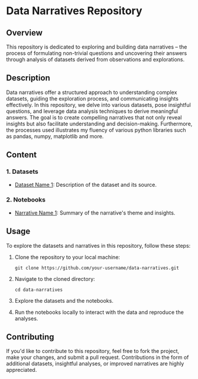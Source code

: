 # Data Narratives Repository

## Overview

This repository is dedicated to exploring and building data narratives – the process of formulating non-trivial questions and uncovering their answers through analysis of datasets derived from observations and explorations.

## Description

Data narratives offer a structured approach to understanding complex datasets, guiding the exploration process, and communicating insights effectively. In this repository, we delve into various datasets, pose insightful questions, and leverage data analysis techniques to derive meaningful answers. The goal is to create compelling narratives that not only reveal insights but also facilitate understanding and decision-making.
Furthermore, the processes used illustrates my fluency of various python libraries such as pandas, numpy, matplotlib and more. 

## Content

### 1. Datasets
- [Dataset Name 1](link/to/dataset1): Description of the dataset and its source.

### 2. Notebooks
  - [Narrative Name 1](link/to/narrative1.ipynb): Summary of the narrative's theme and insights.

## Usage

To explore the datasets and narratives in this repository, follow these steps:

1. Clone the repository to your local machine:

   ```
   git clone https://github.com/your-username/data-narratives.git
   ```

2. Navigate to the cloned directory:

   ```
   cd data-narratives
   ```

3. Explore the datasets and the notebooks.

4. Run the notebooks locally to interact with the data and reproduce the analyses.

## Contributing

If you'd like to contribute to this repository, feel free to fork the project, make your changes, and submit a pull request. Contributions in the form of additional datasets, insightful analyses, or improved narratives are highly appreciated.
